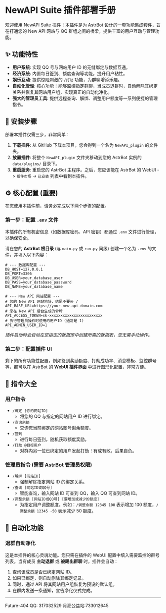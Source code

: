 # NewAPI Suite 插件部署手册

欢迎使用 NewAPI Suite 插件！本插件是为 [AstrBot](https://github.com/he0119/AstrBot) 设计的一套功能集成套件，旨在打通您的 New API 网站与 QQ 群组之间的桥梁，提供丰富的用户互动与管理功能。

## ✨ 功能特性

*   **用户系统**: 实现 QQ 号与网站用户 ID 的无缝绑定与数据互通。
*   **经济系统**: 内置每日签到、额度查询等功能，提升用户粘性。
*   **娱乐互动**: 提供惊险刺激的 `/打劫` 功能，为群聊增添乐趣。
*   **自动化管理**: 核心功能！能够监控指定群聊，当成员退群时，自动解除其绑定关系并恢复其网站用户组，实现真正的自动化净化。
*   **强大的管理员工具**: 提供远程查询、解绑、调整用户额度等一系列便捷的管理指令。

## 🔧 安装步骤

部署本插件仅需三步，非常简单：

1.  **下载插件**: 从 GitHub 下载本项目，您会得到一个名为 `NewAPI_plugin` 的文件夹。
2.  **放置插件**: 将整个 `NewAPI_plugin` 文件夹移动到您的 AstrBot 实例的 `data/plugins/` 目录下。
3.  **重启服务**: 重启您的 AstrBot 主程序。之后，您应该能在 AstrBot 的 WebUI -> `插件市场` -> `已安装` 列表中看到本插件。

## ⚙️ 核心配置 (重要)

在您使用本插件前，请务必完成以下两个步骤的配置。

### **第一步：配置 `.env` 文件**

本插件的所有机密信息（如数据库密码、API 密钥）都通过 `.env` 文件进行管理，以确保安全。

请在您的 **AstrBot 根目录** (与 `main.py` 或 `run.py` 同级) 创建一个名为 `.env` 的文件，并填入以下内容：

```dotenv
# --- 数据库配置 ---
DB_HOST=127.0.0.1
DB_PORT=3306
DB_USER=your_database_user
DB_PASS=your_database_password
DB_NAME=your_database_name

# --- New API 网站配置 ---
# 您的 New API 网站地址，结尾不要带 /
API_BASE_URL=https://your-new-api-domain.com 
# 您在 New API 后台生成的令牌
API_ACCESS_TOKEN=sk-xxxxxxxxxxxxxxxxxxxxxxxx 
# 执行管理员操作时使用的用户ID (通常是 1)
API_ADMIN_USER_ID=1
```

*插件启动时会自动在您指定的数据库中创建所需的数据表，您无需手动操作。*

### **第二步：配置插件 UI**

剩下的所有功能性配置，例如签到奖励额度、打劫成功率、消息模板、监控群号等，都可以在 AstrBot 的 **WebUI 插件界面** 中进行图形化配置，非常方便。

## 📜 指令大全

### **用户指令**

*   `/绑定 [你的网站ID]`
    *   将您的 QQ 与指定的网站用户 ID 进行绑定。
*   `/查询余额`
    *   查询您当前绑定的网站账号剩余额度。
*   `/签到`
    *   进行每日签到，随机获取额度奖励。
*   `/打劫 @目标用户`
    *   对群内另一位已绑定的用户发起打劫！有成有败，后果自负。

### **管理员指令** (需要 AstrBot 管理员权限)

*   `/解绑 [网站ID]`
    *   强制解除指定网站 ID 的绑定关系。
*   `/查询 [网站ID或QQ号]`
    *   智能查询，输入网站 ID 可查到 QQ，输入 QQ 可查到网站 ID。
*   `/调整余额 [网站ID或QQ号] [要增加或减少的额度]`
    *   为指定用户调整额度。例如：`/调整余额 12345 100` 表示增加 100 额度，`/调整余额 12345 -50` 表示减少 50 额度。

## 🤖 自动化功能

### 退群自动净化

这是本插件的核心灵魂功能。您只需在插件的 WebUI 配置中填入需要监控的群号列表。当有成员 **主动退群** 或 **被踢出群聊** 时，插件会自动：
1.  查询该成员是否已绑定网站 ID。
2.  如果已绑定，则自动删除其绑定记录。
3.  同时，通过 API 将其网站用户组恢复为预设的默认组。
4.  在群内发送一条通知，宣告净化仪式完成。

---
Future-404
QQ: 317032529
月亮公益站:733012645
